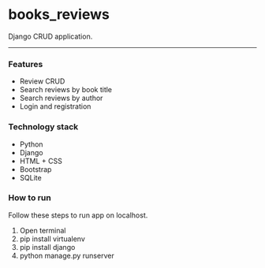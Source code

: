 # books_reviews
Django CRUD application.
<hr>

### Features
* Review CRUD
* Search reviews by book title
* Search reviews by author
* Login and registration
### Technology stack
* Python
* Django
* HTML + CSS
* Bootstrap
* SQLite
### How to run
Follow these steps to run app on localhost.
1. Open terminal
2. pip install virtualenv
3. pip install django
4. python manage.py runserver
